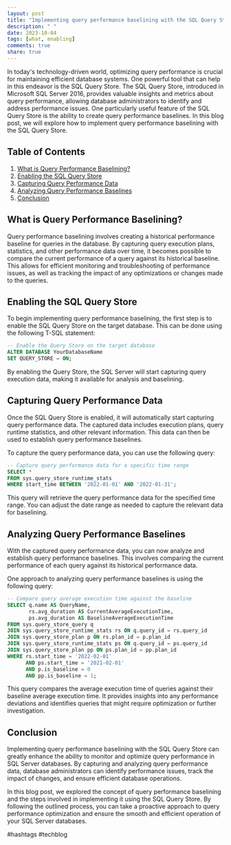 ```yaml
---
layout: post
title: "Implementing query performance baselining with the SQL Query Store"
description: " "
date: 2023-10-04
tags: [what, enabling]
comments: true
share: true
---
```


In today's technology-driven world, optimizing query performance is crucial for maintaining efficient database systems. One powerful tool that can help in this endeavor is the SQL Query Store. The SQL Query Store, introduced in Microsoft SQL Server 2016, provides valuable insights and metrics about query performance, allowing database administrators to identify and address performance issues. One particularly useful feature of the SQL Query Store is the ability to create query performance baselines. In this blog post, we will explore how to implement query performance baselining with the SQL Query Store.

## Table of Contents
1. [What is Query Performance Baselining?](#what-is-query-performance-baselining)
2. [Enabling the SQL Query Store](#enabling-the-sql-query-store)
3. [Capturing Query Performance Data](#capturing-query-performance-data)
4. [Analyzing Query Performance Baselines](#analyzing-query-performance-baselines)
5. [Conclusion](#conclusion)

## What is Query Performance Baselining?

Query performance baselining involves creating a historical performance baseline for queries in the database. By capturing query execution plans, statistics, and other performance data over time, it becomes possible to compare the current performance of a query against its historical baseline. This allows for efficient monitoring and troubleshooting of performance issues, as well as tracking the impact of any optimizations or changes made to the queries.

## Enabling the SQL Query Store

To begin implementing query performance baselining, the first step is to enable the SQL Query Store on the target database. This can be done using the following T-SQL statement:

```sql
-- Enable the Query Store on the target database
ALTER DATABASE YourDatabaseName
SET QUERY_STORE = ON;
```

By enabling the Query Store, the SQL Server will start capturing query execution data, making it available for analysis and baselining.

## Capturing Query Performance Data

Once the SQL Query Store is enabled, it will automatically start capturing query performance data. The captured data includes execution plans, query runtime statistics, and other relevant information. This data can then be used to establish query performance baselines.

To capture the query performance data, you can use the following query:

```sql
-- Capture query performance data for a specific time range
SELECT *
FROM sys.query_store_runtime_stats
WHERE start_time BETWEEN '2022-01-01' AND '2022-01-31';
```

This query will retrieve the query performance data for the specified time range. You can adjust the date range as needed to capture the relevant data for baselining.

## Analyzing Query Performance Baselines

With the captured query performance data, you can now analyze and establish query performance baselines. This involves comparing the current performance of each query against its historical performance data.

One approach to analyzing query performance baselines is using the following query:

```sql
-- Compare query average execution time against the baseline
SELECT q.name AS QueryName,
       rs.avg_duration AS CurrentAverageExecutionTime,
       ps.avg_duration AS BaselineAverageExecutionTime
FROM sys.query_store_query q
JOIN sys.query_store_runtime_stats rs ON q.query_id = rs.query_id
JOIN sys.query_store_plan p ON rs.plan_id = p.plan_id
JOIN sys.query_store_runtime_stats ps ON q.query_id = ps.query_id
JOIN sys.query_store_plan pp ON ps.plan_id = pp.plan_id
WHERE rs.start_time = '2022-02-01'
      AND ps.start_time = '2021-02-01'
      AND p.is_baseline = 0
      AND pp.is_baseline = 1;
```

This query compares the average execution time of queries against their baseline average execution time. It provides insights into any performance deviations and identifies queries that might require optimization or further investigation.

## Conclusion

Implementing query performance baselining with the SQL Query Store can greatly enhance the ability to monitor and optimize query performance in SQL Server databases. By capturing and analyzing query performance data, database administrators can identify performance issues, track the impact of changes, and ensure efficient database operations.

In this blog post, we explored the concept of query performance baselining and the steps involved in implementing it using the SQL Query Store. By following the outlined process, you can take a proactive approach to query performance optimization and ensure the smooth and efficient operation of your SQL Server databases.

#hashtags #techblog